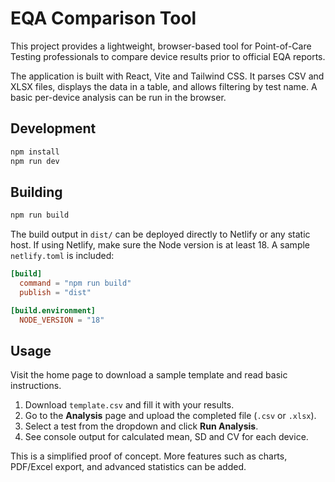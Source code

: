 # EQA Comparison Tool

This project provides a lightweight, browser-based tool for Point-of-Care Testing professionals to compare device results prior to official EQA reports.

The application is built with React, Vite and Tailwind CSS. It parses CSV and XLSX files, displays the data in a table, and allows filtering by test name. A basic per-device analysis can be run in the browser.

## Development

```bash
npm install
npm run dev
```

## Building

```bash
npm run build
```

The build output in `dist/` can be deployed directly to Netlify or any static host.
If using Netlify, make sure the Node version is at least 18. A sample
`netlify.toml` is included:

```toml
[build]
  command = "npm run build"
  publish = "dist"

[build.environment]
  NODE_VERSION = "18"
```

## Usage

Visit the home page to download a sample template and read basic instructions.

1. Download `template.csv` and fill it with your results.
2. Go to the **Analysis** page and upload the completed file (`.csv` or `.xlsx`).
3. Select a test from the dropdown and click **Run Analysis**.
4. See console output for calculated mean, SD and CV for each device.

This is a simplified proof of concept. More features such as charts, PDF/Excel export, and advanced statistics can be added.

